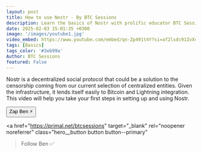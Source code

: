 ```yaml
---
layout: post
title: How to use Nostr - By BTC Sessions
description: Learn the basics of Nostr with prolific educator BTC Sessions.
date: 2025-02-03 15:01:35 +0300
image: '/images/youtube1.jpg'
video_embed: https://www.youtube.com/embed/qn-Zp491t4Y?si=af2lsdc91ZvX4vYm
tags: [Basics]
tags_color: '#3eb99a'
Author: BTC Sessions
featured: False
---
```


Nostr is a decentralized social protocol that could be a solution to the censorship coming from our current selection of centralized entities. Given the infrastructure, it lends itself easily to Bitcoin and Lightning integration. This video will help you take your first steps in setting up and using Nostr. 

<div class="button-container">
     <button
    id="nostr-zap-target"
    class="hero__button button button--primary nostr-zap-button nostr-zap-button--primary"
    data-npub="npub1rxysxnjkhrmqd3ey73dp9n5y5yvyzcs64acc9g0k2epcpwwyya4spvhnp8"
    data-relays="wss://relay.damus.io,wss://relay.snort.social,wss://nostr.wine,wss://relay.nostr.band"
  >
    Zap Ben ⚡️
  </button>

  <a
    href="https://primal.net/btcsessions"
    target="_blank"
    rel="noopener noreferrer"
    class="hero__button button button--primary"
  >Follow Ben ✅</a>
</div>